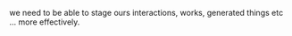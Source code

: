 we need to  be  able to stage ours interactions, works, generated  things etc ...  more effectively.
